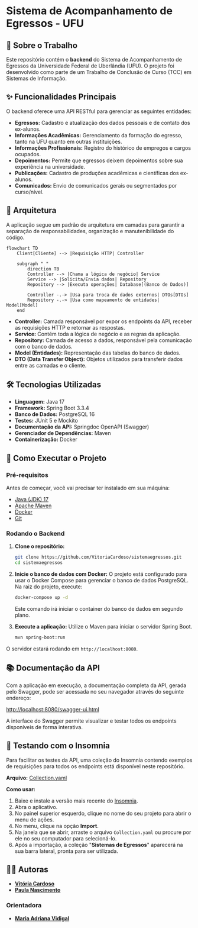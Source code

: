 # Sistema de Acompanhamento de Egressos - UFU

## 📖 Sobre o Trabalho

Este repositório contém o **backend** do Sistema de Acompanhamento de Egressos da Universidade Federal de Uberlândia (UFU). O projeto foi desenvolvido como parte de um Trabalho de Conclusão de Curso (TCC) em Sistemas de Informação.

## ✨ Funcionalidades Principais

O backend oferece uma API RESTful para gerenciar as seguintes entidades:

  - **Egressos:** Cadastro e atualização dos dados pessoais e de contato dos ex-alunos.
  - **Informações Acadêmicas:** Gerenciamento da formação do egresso, tanto na UFU quanto em outras instituições.
  - **Informações Profissionais:** Registro do histórico de empregos e cargos ocupados.
  - **Depoimentos:** Permite que egressos deixem depoimentos sobre sua experiência na universidade.
  - **Publicações:** Cadastro de produções acadêmicas e científicas dos ex-alunos.
  - **Comunicados:** Envio de comunicados gerais ou segmentados por curso/nível.

## 📐 Arquitetura

A aplicação segue um padrão de arquitetura em camadas para garantir a separação de responsabilidades, organização e manutenibilidade do código.

```mermaid
flowchart TD
    Client[Cliente] --> |Requisição HTTP| Controller

    subgraph " "
        direction TB
        Controller --> |Chama a lógica de negócio| Service
        Service --> |Solicita/Envia dados| Repository
        Repository --> |Executa operações| Database[(Banco de Dados)]

        Controller -.-> |Usa para troca de dados externos| DTOs[DTOs]
        Repository -.-> |Usa como mapeamento de entidades| Model[Model]
    end
```

  - **Controller:** Camada responsável por expor os endpoints da API, receber as requisições HTTP e retornar as respostas.
  - **Service:** Contém toda a lógica de negócio e as regras da aplicação.
  - **Repository:** Camada de acesso a dados, responsável pela comunicação com o banco de dados.
  - **Model (Entidades):** Representação das tabelas do banco de dados.
  - **DTO (Data Transfer Object):** Objetos utilizados para transferir dados entre as camadas e o cliente.

## 🛠️ Tecnologias Utilizadas

  - **Linguagem:** Java 17
  - **Framework:** Spring Boot 3.3.4
  - **Banco de Dados:** PostgreSQL 16
  - **Testes:** JUnit 5 e Mockito
  - **Documentação da API:** Springdoc OpenAPI (Swagger)
  - **Gerenciador de Dependências:** Maven
  - **Containerização:** Docker

## 🚀 Como Executar o Projeto

### Pré-requisitos

Antes de começar, você vai precisar ter instalado em sua máquina:

  - [Java (JDK) 17](https://www.oracle.com/java/technologies/javase/jdk17-archive-downloads.html)
  - [Apache Maven](https://maven.apache.org/download.cgi)
  - [Docker](https://www.docker.com/products/docker-desktop/)
  - [Git](https://git-scm.com/downloads)

### Rodando o Backend

1.  **Clone o repositório:**

    ```bash
    git clone https://github.com/VitoriaCardoso/sistemaegressos.git
    cd sistemaegressos
    ```

2.  **Inicie o banco de dados com Docker:**
    O projeto está configurado para usar o Docker Compose para gerenciar o banco de dados PostgreSQL. Na raiz do projeto, execute:

    ```bash
    docker-compose up -d
    ```

    Este comando irá iniciar o container do banco de dados em segundo plano.

3.  **Execute a aplicação:**
    Utilize o Maven para iniciar o servidor Spring Boot.

    ```bash
    mvn spring-boot:run
    ```

O servidor estará rodando em `http://localhost:8080`.

## 📚 Documentação da API

Com a aplicação em execução, a documentação completa da API, gerada pelo Swagger, pode ser acessada no seu navegador através do seguinte endereço:

[http://localhost:8080/swagger-ui.html](http://localhost:8080/swagger-ui.html)

A interface do Swagger permite visualizar e testar todos os endpoints disponíveis de forma interativa.

## 🚀 Testando com o Insomnia

Para facilitar os testes da API, uma coleção do Insomnia contendo exemplos de requisições para todos os endpoints está disponível neste repositório.

**Arquivo:** [Collection.yaml](https://github.com/VitoriaCardoso/sistemaegressos/blob/main/src/main/resources/Collection/Collection.yaml)

**Como usar:**
1.  Baixe e instale a versão mais recente do [Insomnia](https://insomnia.rest/download).
2.  Abra o aplicativo.
3.  No painel superior esquerdo, clique no nome do seu projeto para abrir o menu de ações.
4.  No menu, clique na opção **Import**.
5.  Na janela que se abrir, arraste o arquivo `Collection.yaml` ou procure por ele no seu computador para selecioná-lo.
6.  Após a importação, a coleção "**Sistemas de Egressos**" aparecerá na sua barra lateral, pronta para ser utilizada.

## 👩‍💻 Autoras

  - **[Vitória Cardoso](https://github.com/VitoriaCardoso)**
  - **[Paula Nascimento](https://github.com/paulafrdnascimento)**

### Orientadora

  - **[Maria Adriana Vidigal](https://github.com/madriana)**
